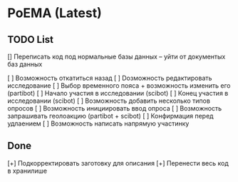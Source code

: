 # PoEMA (Latest)

## TODO List
[] Переписать код под нормальные базы данных – уйти от документых баз данных

[ ] Возможность откатиться назад
[ ] Dозможность редактировать исследование
[ ]  Выбор временного пояса + возможность изменить его (partibot)
[ ] Начало участия в исследовании (scibot)
[ ] Конец участия в исследовании (scibot)
[ ] Возможность добавить несколько типов опросов 
[ ] Возможность инициировать ввод опроса
[ ] Возможность запрашивать геолоакцию (partibot + scibot)
[ ] Конфирмация перед удлаением
[ ] Возможность написать напрямую участинку

## Done
[+] Подкорректировать заготовку для описания
[+] Перенести весь код в хранилише

